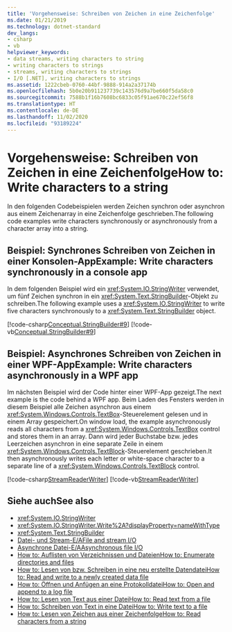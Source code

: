 ```yaml
---
title: 'Vorgehensweise: Schreiben von Zeichen in eine Zeichenfolge'
ms.date: 01/21/2019
ms.technology: dotnet-standard
dev_langs:
- csharp
- vb
helpviewer_keywords:
- data streams, writing characters to string
- writing characters to strings
- streams, writing characters to strings
- I/O [.NET], writing characters to strings
ms.assetid: 1222cbeb-0760-44bf-9888-914a2a37174b
ms.openlocfilehash: 5b0e20b911237739c143576d9a7be660f5da58c0
ms.sourcegitcommit: 7588b1f16b7608bc6833c05f91ae670c22ef56f8
ms.translationtype: HT
ms.contentlocale: de-DE
ms.lasthandoff: 11/02/2020
ms.locfileid: "93189224"
---
```

# <a name="how-to-write-characters-to-a-string"></a><span data-ttu-id="6f71a-102">Vorgehensweise: Schreiben von Zeichen in eine Zeichenfolge</span><span class="sxs-lookup"><span data-stu-id="6f71a-102">How to: Write characters to a string</span></span>

<span data-ttu-id="6f71a-103">In den folgenden Codebeispielen werden Zeichen synchron oder asynchron aus einem Zeichenarray in eine Zeichenfolge geschrieben.</span><span class="sxs-lookup"><span data-stu-id="6f71a-103">The following code examples write characters synchronously or asynchronously from a character array into a string.</span></span>  
  
## <a name="example-write-characters-synchronously-in-a-console-app"></a><span data-ttu-id="6f71a-104">Beispiel: Synchrones Schreiben von Zeichen in einer Konsolen-App</span><span class="sxs-lookup"><span data-stu-id="6f71a-104">Example: Write characters synchronously in a console app</span></span>  
 <span data-ttu-id="6f71a-105">In dem folgenden Beispiel wird ein <xref:System.IO.StringWriter> verwendet, um fünf Zeichen synchron in ein <xref:System.Text.StringBuilder>-Objekt zu schreiben.</span><span class="sxs-lookup"><span data-stu-id="6f71a-105">The following example uses a <xref:System.IO.StringWriter> to write five characters synchronously to a <xref:System.Text.StringBuilder> object.</span></span>
  
 [!code-csharp[Conceptual.StringBuilder#9](../../../samples/snippets/csharp/VS_Snippets_CLR/Conceptual.StringBuilder/cs/example2.cs#9)]
 [!code-vb[Conceptual.StringBuilder#9](../../../samples/snippets/visualbasic/VS_Snippets_CLR/Conceptual.StringBuilder/vb/example2.vb#9)]  
  
## <a name="example-write-characters-asynchronously-in-a-wpf-app"></a><span data-ttu-id="6f71a-106">Beispiel: Asynchrones Schreiben von Zeichen in einer WPF-App</span><span class="sxs-lookup"><span data-stu-id="6f71a-106">Example: Write characters asynchronously in a WPF app</span></span>
 <span data-ttu-id="6f71a-107">Im nächsten Beispiel wird der Code hinter einer WPF-App gezeigt.</span><span class="sxs-lookup"><span data-stu-id="6f71a-107">The next example is the code behind a WPF app.</span></span> <span data-ttu-id="6f71a-108">Beim Laden des Fensters werden in diesem Beispiel alle Zeichen asynchron aus einem <xref:System.Windows.Controls.TextBox>-Steuerelement gelesen und in einem Array gespeichert.</span><span class="sxs-lookup"><span data-stu-id="6f71a-108">On window load, the example asynchronously reads all characters from a <xref:System.Windows.Controls.TextBox> control and stores them in an array.</span></span> <span data-ttu-id="6f71a-109">Dann wird jeder Buchstabe bzw. jedes Leerzeichen asynchron in eine separate Zeile in einem <xref:System.Windows.Controls.TextBlock>-Steuerelement geschrieben.</span><span class="sxs-lookup"><span data-stu-id="6f71a-109">It then asynchronously writes each letter or white-space character to a separate line of a <xref:System.Windows.Controls.TextBlock> control.</span></span>  
  
 [!code-csharp[StreamReaderWriter](../../../samples/snippets/csharp/VS_Snippets_Wpf/StringReaderWriter/MainWindow.xaml.cs)]
 [!code-vb[StreamReaderWriter](../../../samples/snippets/visualbasic/VS_Snippets_Wpf/StringReaderWriter/MainWindow.xaml.vb)]  
  
## <a name="see-also"></a><span data-ttu-id="6f71a-110">Siehe auch</span><span class="sxs-lookup"><span data-stu-id="6f71a-110">See also</span></span>

- <xref:System.IO.StringWriter>  
- <xref:System.IO.StringWriter.Write%2A?displayProperty=nameWithType>  
- <xref:System.Text.StringBuilder>  
- [<span data-ttu-id="6f71a-111">Datei- und Stream-E/A</span><span class="sxs-lookup"><span data-stu-id="6f71a-111">File and stream I/O</span></span>](index.md)  
- [<span data-ttu-id="6f71a-112">Asynchrone Datei-E/A</span><span class="sxs-lookup"><span data-stu-id="6f71a-112">Asynchronous file I/O</span></span>](asynchronous-file-i-o.md)  
- [<span data-ttu-id="6f71a-113">How to: Auflisten von Verzeichnissen und Dateien</span><span class="sxs-lookup"><span data-stu-id="6f71a-113">How to: Enumerate directories and files</span></span>](how-to-enumerate-directories-and-files.md)  
- [<span data-ttu-id="6f71a-114">How to: Lesen von bzw. Schreiben in eine neu erstellte Datendatei</span><span class="sxs-lookup"><span data-stu-id="6f71a-114">How to: Read and write to a newly created data file</span></span>](how-to-read-and-write-to-a-newly-created-data-file.md)  
- [<span data-ttu-id="6f71a-115">How to: Öffnen und Anfügen an eine Protokolldatei</span><span class="sxs-lookup"><span data-stu-id="6f71a-115">How to: Open and append to a log file</span></span>](how-to-open-and-append-to-a-log-file.md)  
- [<span data-ttu-id="6f71a-116">How to: Lesen von Text aus einer Datei</span><span class="sxs-lookup"><span data-stu-id="6f71a-116">How to: Read text from a file</span></span>](how-to-read-text-from-a-file.md)  
- [<span data-ttu-id="6f71a-117">How to: Schreiben von Text in eine Datei</span><span class="sxs-lookup"><span data-stu-id="6f71a-117">How to: Write text to a file</span></span>](how-to-write-text-to-a-file.md)  
- [<span data-ttu-id="6f71a-118">How to: Lesen von Zeichen aus einer Zeichenfolge</span><span class="sxs-lookup"><span data-stu-id="6f71a-118">How to: Read characters from a string</span></span>](how-to-read-characters-from-a-string.md)
